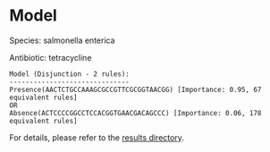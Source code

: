 
# Model

Species: salmonella enterica

Antibiotic: tetracycline

```
Model (Disjunction - 2 rules):
------------------------------
Presence(AACTCTGCCAAAGCGCCGTTCGCGGTAACGG) [Importance: 0.95, 67 equivalent rules]
OR
Absence(ACTCCCCGGCCTCCACGGTGAACGACAGCCC) [Importance: 0.06, 178 equivalent rules]

```

For details, please refer to the [results directory](../../../../../results/scm_b/salmonella%20enterica/tetracycline/repeat_5/).


